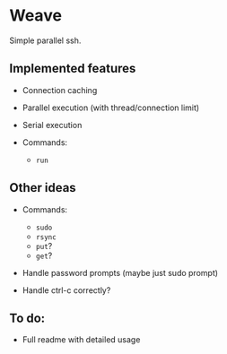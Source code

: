 # Weave

Simple parallel ssh.

## Implemented features

* Connection caching
* Parallel execution (with thread/connection limit)
* Serial execution
* Commands:

  - `run`

## Other ideas

* Commands:

  - `sudo`
  - `rsync`
  - `put`?
  - `get`?

* Handle password prompts (maybe just sudo prompt)
* Handle ctrl-c correctly?

## To do:

* Full readme with detailed usage
